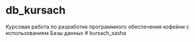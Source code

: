 # db_kursach
Курсовая работа по разработке программного обеспечения кофейни с использованием Базы данных
#   k u r s a c h _ s a s h a  
 